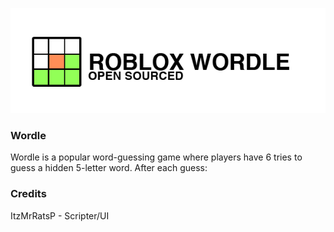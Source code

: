 ![Banner](./Wordle.png)

### Wordle
Wordle is a popular word-guessing game where players have 6 tries to guess a hidden 5-letter word. After each guess:

### Credits
ItzMrRatsP - Scripter/UI
